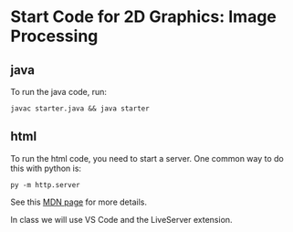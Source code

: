 # Start Code for 2D Graphics: Image Processing

## java

To run the java code, run:

```javac starter.java && java starter```

## html

To run the html code, you need to start a server. One common way to do this with python is:

```py -m http.server```

See this [MDN page](https://developer.mozilla.org/en-US/docs/Learn/Common_questions/set_up_a_local_testing_server) for more details.

In class we will use VS Code and the LiveServer extension.